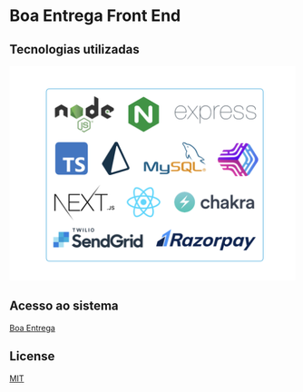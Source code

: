# Boa Entrega Front End

## Tecnologias utilizadas
![tech_stack](public/techstack.png)

## Acesso ao sistema
[Boa Entrega](https://boaentrega-front-end.vercel.app/)

## License
[MIT](https://choosealicense.com/licenses/mit/)
